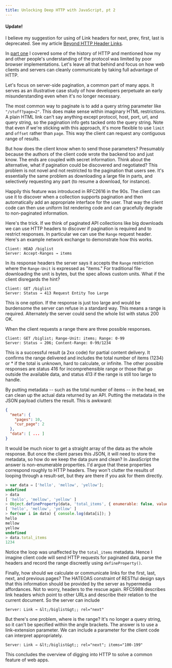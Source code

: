 ```yaml
---
title: Unlocking Deep HTTP with JavaScript, pt 2
---
```


<div class="alert">
  <h4>Update!</h4>

  I believe my suggestion for using of Link headers for next, prev,
  first, last is deprecated. See my article [Beyond HTTP Header
  Links](2014-03-06-beyond-http-header-links.html).
</div>

In [part one](2013-12-31-unlocking-deep-http-with-javascript-pt-1.html)
I covered some of the history of HTTP and mentioned how my and other
people's understanding of the protocol was limited by poor browser
implementations. Let's leave all that behind and focus on how web
clients and servers can cleanly communicate by taking full advantage
of HTTP.

Let's focus on server-side pagination, a common part of many apps.
It serves as an illustrative case study of how developers perpetuate
an early misunderstanding even when it's no longer necessary.

The most common way to paginate is to add a query string parameter
like `"/stuff?page=2"`. This does make sense within imaginary HTML
restrictions. A plain HTML link can't say anything except protocol,
host, port, url, and query string, so the pagination info gets
tacked onto the query string. Note that even if we're sticking with
this approach, it's more flexible to use `limit` and `offset` rather
than `page`. This way the client can request any contiguous range
of results.

But how does the client know when to send those parameters? Presumably
because the authors of the client code wrote the backend too and
just know. The ends are coupled with secret information. Think about
the alternative, what if pagination could be discovered and negotiated?
This problem is not novel and not restricted to the pagination that
users see. It's essentially the same problem as downloading a large
file in parts, and selectively requesting any part (to resume a
download, for instance).

Happily this feature was introduced in RFC2616 in the 90s. The
client can use it to discover when a collection supports pagination
and then automatically add an appropriate interface for the user.
That way the client code can then use uniform list rendering code
and can gracefully degrade to non-paginated information.

Here's the trick. If we think of paginated API collections like big
downloads we can use HTTP headers to discover if pagination is
required and to restrict responses. In particular we can use the
`Range` request header. Here's an example network exchange to
demonstrate how this works.

```
Client: HEAD /biglist
Server: Accept-Ranges → items
```

In its response headers the server says it accepts the `Range`
restriction where the `Range-Unit` is expressed as "items." For
traditional file-downloading the unit is bytes, but the spec allows
custom units. What if the client disregards the hint?

```
Client: GET /biglist
Server: Status → 413 Request Entity Too Large
```

This is one option. If the response is just too large and would be
burdensome the server can refuse in a standard way. This means a
range is required. Alternately the server could send the whole list
with status 200 OK.

When the client requests a range there are three possible responses.

```
Client: GET /biglist; Range-Unit: items; Range: 0-99
Server: Status → 206; Content-Range: 0-99/1234
```

This is a successful result (a 2xx code) for partial content delivery.
It confirms the range delivered and includes the total number of
items (1234) or * if the total is unknown, hard to calculate, or
infinite. The other possible responses are status 416 for
incomprehensible range or those that go outside the available data,
and status 413 if the range is still too large to handle.

By putting metadata -- such as the total number of items -- in the
head, we can clean up the actual data returned by an API. Putting
the metadata in the JSON payload clutters the result. This is
awkward:

```json
{
  "meta": {
    "pages": 10,
    "cur_page": 2
  },
  "data": [ ... ]
}
```

It would be much nicer to get a straight array of the data as the
whole response. But once the client parses this JSON, it will need
to store the metadata, so how do we keep the data pure and clean?
In JavaScript the answer is non-enumerable properties. I'd argue
that these properties correspond roughly to HTTP headers. They won't
clutter the results of looping through a result-set, but they are
there if you ask for them directly.

```javascript
> var data = ['hello', 'mellow', 'yellow'];
undefined
> data
[ 'hello', 'mellow', 'yellow' ]
> Object.defineProperty(data, 'total_items', { enumerable: false, value: 1234 })
[ 'hello', 'mellow', 'yellow' ]
> for(var i in data) { console.log(data[i]); }
hello
mellow
yellow
undefined
> data.total_items
1234
```

Notice the loop was unaffected by the `total_items` metadata. Hence
I imagine client code will send HTTP requests for paginated data,
parse the headers and record the range discreetly using `defineProperty()`.

Finally, how should we calculate or communicate links for the first,
last, next, and previous pages? The HATEOAS constraint of RESTful
design says that this information should be provided by the server
as hypermedia affordances. Not to worry, headers to the rescue
again. RFC5988 describes link headers which point to other URLs and
describe their relation to the current document. So the server can
include

```
Server: Link → &lt;/biglist&gt;; rel="next"
```

But there's one problem, where is the range? It's no longer a query
string, so it can't be specified within the angle brackets. The
answer is to use a link-extension parameter. We can include a
parameter for the client code can interpret appropriately.

```
Server: Link → &lt;/biglist&gt;; rel="next"; items="100-199"
```

This concludes the overview of digging into HTTP to solve a common
feature of web apps.
